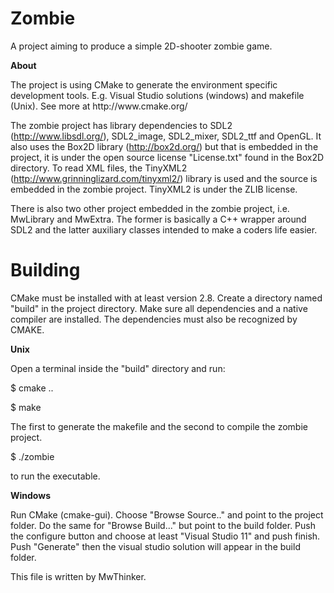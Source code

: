 Zombie
======
A project aiming to produce a simple 2D-shooter zombie game.

<p><b> About </b></p>
The project is using CMake to generate the environment specific development 
tools. E.g. Visual Studio solutions (windows) and makefile (Unix). See more 
at http://www.cmake.org/

The zombie project has library dependencies to SDL2 (http://www.libsdl.org/), 
SDL2_image, SDL2_mixer, SDL2_ttf and OpenGL. It also uses the Box2D library 
(http://box2d.org/) but that is embedded in the project, it is under the 
open source license "License.txt" found in the Box2D directory. To read 
XML files, the TinyXML2 (http://www.grinninglizard.com/tinyxml2/) library is 
used and the source is embedded in the zombie project. TinyXML2 is under 
the ZLIB license.

There is also two other project embedded in the zombie project, i.e. MwLibrary 
and MwExtra. The former is basically a C++ wrapper around SDL2 and the latter 
auxiliary classes intended to make a coders life easier.

Building
======
CMake must be installed with at least version 2.8. Create a directory named 
"build" in the project directory. Make sure all dependencies and a native 
compiler are installed. The dependencies must also be recognized by CMAKE.

<p><b> Unix </b></p>
Open a terminal inside the "build" directory and run:

<p>$ cmake ..</p>
<p>$ make</p>

The first to generate the makefile and the second to compile the zombie project.

<p>$ ./zombie</p>

to run the executable.

<p><b> Windows </b></p>
Run CMake (cmake-gui). Choose "Browse Source.." and point to the project folder.
Do the same for "Browse Build..." but point to the build folder.
Push the configure button and choose at least "Visual Studio 11" and push finish.
Push "Generate" then the visual studio solution will appear in the build folder.

This file is written by MwThinker.
